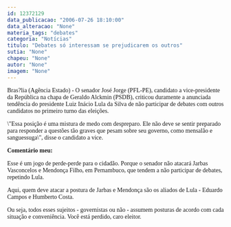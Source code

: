 ```yaml
---
id: 12372129
data_publicacao: "2006-07-26 18:10:00"
data_alteracao: "None"
materia_tags: "debates"
categoria: "Notícias"
titulo: "Debates só interessam se prejudicarem os outros"
sutia: "None"
chapeu: "None"
autor: "None"
imagem: "None"
---
```

<p><P><FONT face=Verdana>Bras?lia (Agência Estado) - O senador José Jorge (PFL-PE), candidato a vice-presidente da República na chapa de Geraldo Alckmin (PSDB), criticou duramente a anunciada tendência do presidente Luiz Inácio Lula da Silva de não participar de debates com outros candidatos no primeiro turno das eleições. </FONT></P></p>
<p><P><FONT face=Verdana>\"Essa posição é uma mistura de medo com despreparo. Ele não deve se sentir preparado para responder a questões tão graves que pesam sobre seu governo, como mensalão e sanguessuga\", disse o candidato a vice.</FONT></P></p>
<p><P><STRONG><FONT face=Verdana>Comentário meu:</FONT></STRONG></P></p>
<p><P><FONT face=Verdana>Esse é um jogo de perde-perde para o cidadão. Porque o senador não atacará Jarbas Vasconcelos e Mendonça Filho, em Pernambuco, que tendem a não participar de debates, repetindo Lula.</FONT></P></p>
<p><P><FONT face=Verdana>Aqui, quem deve atacar a postura de Jarbas e Mendonça são os aliados de Lula - Eduardo Campos e Humberto Costa. </FONT></P></p>
<p><P><FONT face=Verdana>Ou seja, todos esses sujeitos - governistas ou não - assumem posturas de acordo com cada situação e conveniência. Você está perdido, caro eleitor.</FONT></P> </p>
